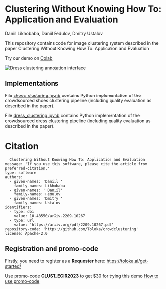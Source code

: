 # Clustering Without Knowing How To: Application and Evaluation

Daniil Likhobaba, Daniil Fedulov, Dmitry Ustalov

This repository contains code for image clustering system described in the paper Clustering Without Knowing How To: Application and Evaluation

Try our demo on [Colab](https://colab.research.google.com/drive/1DU_MjysE7aYtxrWOzDE_eULWGKxjeXG0)

![Dress clustering annotation interface](https://tolokacommunity.blob.core.windows.net/likhobaba-et-al-clustering/dress_interface_no_color.png)


## Implementations
File [shoes_clustering.ipynb](./shoes_clustering.ipynb) contains Python implementation of the crowdsourced shoes clustering pipeline (including quality evaluation as described in the paper).


File [dress_clustering.ipynb](./dress_clustering.ipynb) contains Python implementation of the crowdsourced dress clustering pipeline (including quality evaluation as described in the paper).

# Citation
```title: >-
  Clustering Without Knowing How To: Application and Evaluation
message: 'If you use this software, please cite the article from preferred-citation.'
type: software
authors:
  - given-names: 'Daniil '
    family-names: Likhobaba
  - given-names: ' Daniil'
    family-names: Fedulov
  - given-names: 'Dmitry '
    family-names: Ustalov
identifiers:
  - type: doi
    value: 10.48550/arXiv.2209.10267
  - type: url
    value: 'https://arxiv.org/pdf/2209.10267.pdf'
repository-code: 'https://github.com/Toloka/crowdclustering'
license: Apache-2.0
```

## Registration and promo-code
Firstly, you need to register as a **Requester** here: https://toloka.ai/get-started/

Use promo-code **CLUST_ECIR2023** to get $30 for trying this demo [How to use promo-code](https://toloka.ai/en/docs/guide/concepts/promocodes)
